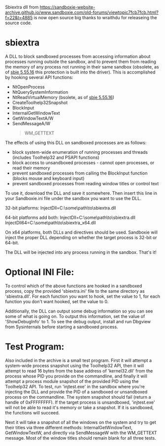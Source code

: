 Sbiextra dll from https://sandboxie-website-archive.github.io/www.sandboxie.com/old-forums/viewtopic7fcb7fcb.html?f=22&t=4885
is now open source big thanks to wraithdu for releaseing the source code.

# sbiextra

A DLL to block sandboxed processes from accessing information about processes running outside
the sandbox, and to prevent them from reading the memory of any process not running in their same sandbox (obsolete, as of [sbie 5.55.16](https://github.com/sandboxie-plus/Sandboxie/blob/master/CHANGELOG.md#1016--55516---2022-04-01) this protection is built into the driver).
This is accomplished by hooking several API functions:

- NtOpenProcess
- NtQuerySystemInformation
- NtReadVirtualMemory (bsolete, as of [sbie 5.55.16](https://github.com/sandboxie-plus/Sandboxie/blob/master/CHANGELOG.md#1016--55516---2022-04-01))
- CreateToolhelp32Snapshot
- BlockInput
- InternalGetWindowText
- GetWindowTextA/W
- SendMessageA/W
	> WM_GETTEXT

The effects of using this DLL on sandboxed processes are as follows:

- block system-wide enumeration of running processes and threads (includes Toolhelp32 and PSAPI functions)
- block access to unsandboxed processes - cannot open processes, or read their memory
- prevent sandboxed processes from calling the BlockInput function (blocks mouse and keyboard input)
- prevent sandboxed processes from reading window titles or control text

To use it, download the DLL and save it somewhere. Then insert this line in your Sandboxie.ini file under the
sandbox you want to use the DLL.

32-bit platforms:
InjectDll=C:\some\path\to\sbiextra.dll

64-bit platforms add both:
InjectDll=C:\some\path\to\sbiextra.dll
InjectDll64=C:\some\path\to\sbiextra_x64.dll

On x64 platforms, both DLLs and directives should be used.  Sandboxie will inject the proper DLL depending on whether
the target process is 32-bit or 64-bit.

The DLL will be injected into any process running in the sandbox. That's it!


# Optional INI File:

To control which of the above functions are hooked in a sandboxed process, copy the provided 'sbiextra.ini' file
to the same directory as 'sbiextra.dll'.  For each function you want to hook, set the value to 1, for each
function you don't want hooked, set the value to 0.

Additionally, the DLL can output some debug information so you can see some of what is going on.  To output this
information, set the value of 'ShowDebugInfo' to 1.  To see the debug output, install and run Dbgview from
Sysinternals before starting a sandboxed process.


# Test Program:

Also included in the archive is a small test program. First it will attempt a system-wide process snapshot using
the Toolhelp32 API, then it will attempt to read 16 bytes from the base address of 'kernel32.dll' from the process
whose PID you provide on the commandline, and finally it will attempt a process module snapshot of the provided
PID using the Toolhelp32 API. To test, run 'injtest.exe' in the sandbox where you're injecting the DLL and provide
the PID of a sandboxed or unsandboxed process on the commandline. The system snapshot should fail (return a handle
of 0xFFFFFFFF). If the target process is unsandboxed, 'injtest.exe' will not be able to read it's memory or take a
snapshot. If it is sandboxed, the functions will succeed.

Next it will take a snapshot of all the windows on the system and try to get their titles via three different methods:
InternalGetWindowText, GetWindowTextW, and directly via SendMessageW with the WM_GETTEXT message.  Most of the
window titles should remain blank for all three tests.
